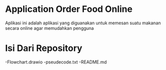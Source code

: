 # Application Order Food Online

Aplikasi ini adalah aplikasi yang diguanakan untuk memesan suatu makanan secara online agar memudahkan pengguna

# Isi Dari Repository
-Flowchart.drawio
-pseudecode.txt
-README.md
